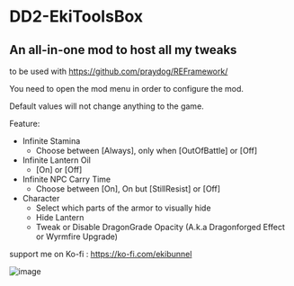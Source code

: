 # DD2-EkiToolsBox
## An all-in-one mod to host all my tweaks
to be used with https://github.com/praydog/REFramework/

You need to open the mod menu in order to configure the mod.

Default values will not change anything to the game.

Feature:
- Infinite Stamina
  - Choose between [Always], only when [OutOfBattle] or [Off]
- Infinite Lantern Oil
  - [On] or [Off]
- Infinite NPC Carry Time
  - Choose between [On], On but [StillResist] or [Off]
- Character
  - Select which parts of the armor to visually hide
  - Hide Lantern
  - Tweak or Disable DragonGrade Opacity (A.k.a Dragonforged Effect or Wyrmfire Upgrade)

support me on Ko-fi : https://ko-fi.com/ekibunnel

![image](https://github.com/Ekibunnel/DD2-EkiToolsBox/assets/7073622/0299af2d-f501-4eae-bd9f-c3384231b185)


